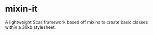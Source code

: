 # mixin-it
A lightweight Scss framework based off mixins to create basic classes within a 30kb stylesheet.
